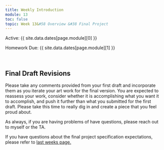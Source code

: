 ```yaml
---
title: Weekly Introduction
module: 13
toc: false
topic: Week 13&#58 Overview &#38 Final Project
---
```



Active: {{ site.data.dates[page.module][0] }}

Homework Due: {{ site.data.dates[page.module][1] }}


<br />

## Final Draft Revisions

Please take any comments provided from your first draft and incorporate them as you iterate your art work for the final version. You are expected to reassess your work, consider whether it is accomplishing what you want it to accomplish, and push it further than what you submitted for the first draft. Please take this time to really dig in and create a piece that you feel proud about.

As always, if you are having problems of have questions, please reach out to myself or the TA.

If you have questions about the final project specification expectations, please refer to [last weeks page.]({{site.baseurl}}/modules/week-12/final-project/)

<!-- <div class="embed-responsive embed-responsive-16by9"><iframe class="embed-responsive-item" src="https://www.youtube.com/embed/GGX5lm2me0A" frameborder="0" allowfullscreen></iframe></div> -->

